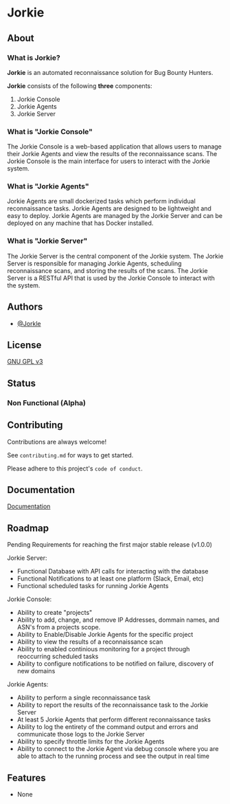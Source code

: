 
# Jorkie

## About

### What is Jorkie?

**Jorkie** is an automated reconnaissance solution for Bug Bounty Hunters.

**Jorkie** consists of the following **three** components:

1. Jorkie Console
2. Jorkie Agents
3. Jorkie Server

### What is "Jorkie Console"

The Jorkie Console is a web-based application that allows users to manage their Jorkie Agents and view the results of the reconnaissance scans. The Jorkie Console is the main interface for users to interact with the Jorkie system.

### What is "Jorkie Agents"

Jorkie Agents are small dockerized tasks which perform individual reconnaissance tasks. Jorkie Agents are designed to be lightweight and easy to deploy. Jorkie Agents are managed by the Jorkie Server and can be deployed on any machine that has Docker installed.

### What is "Jorkie Server"

The Jorkie Server is the central component of the Jorkie system. The Jorkie Server is responsible for managing Jorkie Agents, scheduling reconnaissance scans, and storing the results of the scans. The Jorkie Server is a RESTful API that is used by the Jorkie Console to interact with the system.

## Authors

- [@Jorkle](https://www.github.com/jorkle)

## License

[GNU GPL v3](github.com/jorkle/jorkie/LICENSE)

## Status

### Non Functional (Alpha)

## Contributing

Contributions are always welcome!

See `contributing.md` for ways to get started.

Please adhere to this project's `code of conduct`.

## Documentation

[Documentation](https://github.com/jorkle/jorkie/docs)

## Roadmap

Pending Requirements for reaching the first major stable release (v1.0.0)

Jorkie Server:

- Functional Database with API calls for interacting with the database
- Functional Notifications to at least one platform (Slack, Email, etc)
- Functional scheduled tasks for running Jorkie Agents

Jorkie Console:

- Ability to create "projects"
- Ability to add, change, and remove IP Addresses, dommain names, and ASN's from a projects scope.
- Ability to Enable/Disable Jorkie Agents for the specific project
- Ability to view the results of a reconnaissance scan
- Ability to enabled continious monitoring for a project through reoccurring scheduled tasks
- Ability to configure notifications to be notified on failure, discovery of new domains

Jorkie Agents:

- Ability to perform a single reconnaissance task
- Ability to report the results of the reconnaissance task to the Jorkie Server
- At least 5 Jorkie Agents that perform different reconnaissance tasks
- Ability to log the entirety of the command output and errors and communicate those logs to the Jorkie Server
- Ability to specify throttle limits for the Jorkie Agents
- Ability to connect to the Jorkie Agent via debug console where you are able to attach to the running process and see the output in real time

## Features

- None
